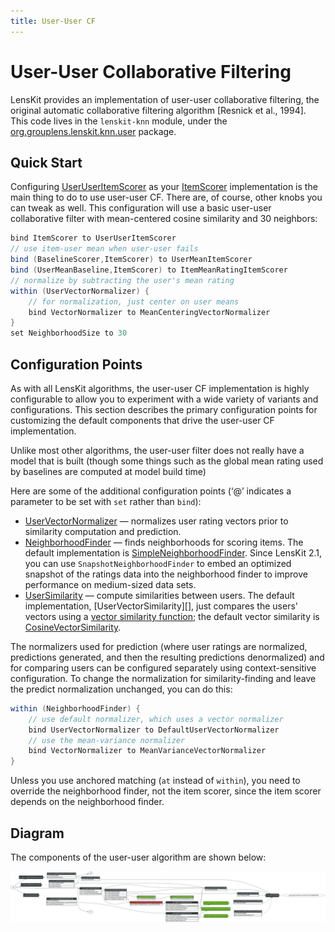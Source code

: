 ```yaml
---
title: User-User CF
---
```


# User-User Collaborative Filtering

[org.grouplens.lenskit.knn.user]: http://lenskit.grouplens.org/apidocs/org/grouplens/lenskit/knn/user/package-summary.html

LensKit provides an implementation of user-user collaborative filtering, the original automatic collaborative filtering algorithm [Resnick et al., 1994].  This code lives in the `lenskit-knn` module, under the [org.grouplens.lenskit.knn.user][] package.

## Quick Start

[UserUserItemScorer]: http://lenskit.grouplens.org/apidocs/org/grouplens/lenskit/knn/user/UserUserItemScorer.html
[ItemScorer]: http://lenskit.grouplens.org/apidocs/org/grouplens/lenskit/ItemScorer.html

Configuring [UserUserItemScorer][] as your [ItemScorer][] implementation is the main thing to do to use user-user CF.  There are, of course, other knobs you can tweak as well.  This configuration will use a basic user-user collaborative filter with mean-centered cosine similarity and 30 neighbors:

~~~groovy
bind ItemScorer to UserUserItemScorer
// use item-user mean when user-user fails
bind (BaselineScorer,ItemScorer) to UserMeanItemScorer
bind (UserMeanBaseline,ItemScorer) to ItemMeanRatingItemScorer
// normalize by subtracting the user's mean rating
within (UserVectorNormalizer) {
    // for normalization, just center on user means
    bind VectorNormalizer to MeanCenteringVectorNormalizer
}
set NeighborhoodSize to 30
~~~

## Configuration Points

As with all LensKit algorithms, the user-user CF implementation is highly configurable to allow you to experiment with a wide variety of variants and configurations.  This section describes the primary configuration points for customizing the default components that drive the user-user CF implementation.

Unlike most other algorithms, the user-user filter does not really have a model that is built (though some things such as the global mean rating used by baselines are computed at model build time)

Here are some of the additional configuration points (‘@’ indicates a parameter to be set with `set` rather than `bind`):

[UserVectorNormalizer]: http://lenskit.grouplens.org/apidocs/org/grouplens/lenskit/transform/normalize/UserVectorNormalizer.html
[NeighborhoodFinder]: http://lenskit.grouplens.org/apidocs/org/grouplens/lenskit/knn/user/NeighborhoodFinder.html
[SimpleNeighborhoodFinder]: http://lenskit.grouplens.org/apidocs/org/grouplens/lenskit/knn/user/SimpleNeighborhoodFinder.html
[UserSimilarity]: http://lenskit.grouplens.org/apidocs/org/grouplens/lenskit/knn/user/UserSimilarity.html
[VectorSimilarity]: http://lenskit.grouplens.org/apidocs/org/grouplens/lenskit/vectors/similarity/VectorSimilarity.html
[CosineVectorSimilarity]: http://lenskit.grouplens.org/apidocs/org/grouplens/lenskit/vectors/similarity/CosineVectorSimilarity.html

- [UserVectorNormalizer][] — normalizes user rating vectors prior to similarity computation and prediction.
- [NeighborhoodFinder][] — finds neighborhoods for scoring items.  The default implementation is [SimpleNeighborhoodFinder][].  Since LensKit 2.1, you can use `SnapshotNeighborhoodFinder` to embed an optimized snapshot of the ratings data into the neighborhood finder to improve performance on medium-sized data sets.
- [UserSimilarity][] — compute similarities between users.  The default implementation, [UserVectorSimilarity][], just compares the users' vectors using a [vector similarity function][VectorSimilarity]; the default vector similarity is [CosineVectorSimilarity][].

The normalizers used for prediction (where user ratings are normalized, predictions generated, and then the resulting predictions denormalized) and for comparing users can be configured separately using context-sensitive configuration.  To change the normalization for similarity-finding and leave the predict normalization unchanged, you can do this:

~~~groovy
within (NeighborhoodFinder) {
    // use default normalizer, which uses a vector normalizer
    bind UserVectorNormalizer to DefaultUserVectorNormalizer
    // use the mean-variance normalizer
    bind VectorNormalizer to MeanVarianceVectorNormalizer
}
~~~

Unless you use anchored matching (`at` instead of `within`), you need to override the neighborhood finder, not the item scorer, since the item scorer depends on the neighborhood finder.

## Diagram

The components of the user-user algorithm are shown below:

![User-User Components](user-user.svg)
    
